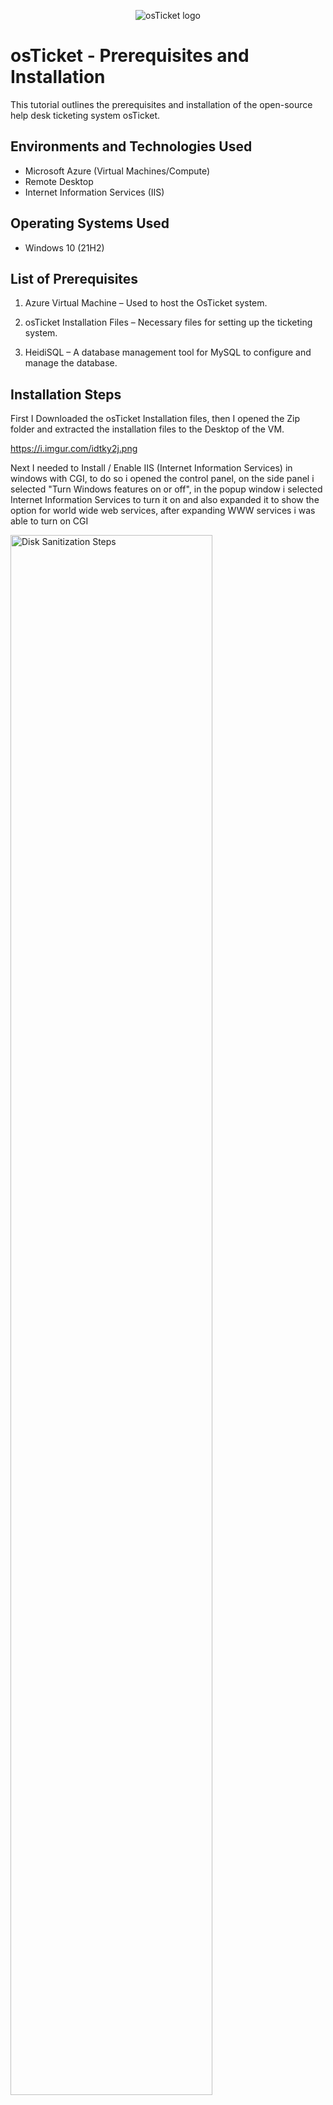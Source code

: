 <p align="center">
<img src="https://i.imgur.com/Clzj7Xs.png" alt="osTicket logo"/>
</p>

<h1>osTicket - Prerequisites and Installation</h1>
This tutorial outlines the prerequisites and installation of the open-source help desk ticketing system osTicket.<br />


<h2>Environments and Technologies Used</h2>

- Microsoft Azure (Virtual Machines/Compute)
- Remote Desktop
- Internet Information Services (IIS)

<h2>Operating Systems Used </h2>

- Windows 10</b> (21H2)

<h2>List of Prerequisites</h2>

1. Azure Virtual Machine – Used to host the OsTicket system.

2. osTicket Installation Files – Necessary files for setting up the ticketing system.

3. HeidiSQL – A database management tool for MySQL to configure and manage the database.

<h2>Installation Steps</h2>


<p>
First I Downloaded the osTicket Installation files, then I opened the Zip folder and extracted the installation files to the Desktop of the VM.
</p>

https://i.imgur.com/idtky2j.png

<p>
Next I needed to Install / Enable IIS (Internet Information Services) in windows with CGI, to do so i opened the control panel, on the side panel i selected "Turn Windows features on or off", in the popup window i selected Internet Information Services to turn it on and also expanded it to show the option for world wide web services, after expanding WWW services i was able to turn on CGI 
</p>
<p>
<img src="https://i.imgur.com/DJmEXEB.png" height="80%" width="80%" alt="Disk Sanitization Steps"/>
</p>
<br />
<p>
<img src="https://i.imgur.com/DJmEXEB.png" height="80%" width="80%" alt="Disk Sanitization Steps"/>
</p>
<br />


<p>
then I installed the PHP manager from the osTicket Instalation files downloaded earlier. Just hit, Next, Agree, Next... then it will install, also from the same folder i installed the rewrite module
</p>
<p>
<img src="https://i.imgur.com/DJmEXEB.png" height="80%" width="80%" alt="Disk Sanitization Steps"/>
</p>
<br />
<p>
<img src="https://i.imgur.com/DJmEXEB.png" height="80%" width="80%" alt="Disk Sanitization Steps"/>
</p>
<br />


<p>
Next I created the directory PHP on the C: Drive
</p>
<p>
<img src="https://i.imgur.com/DJmEXEB.png" height="80%" width="80%" alt="Disk Sanitization Steps"/>
</p>
<br />


<p>
Then I unzipped/Extracted the (php-7.3.8-nts-Win32-VC15-x86.zip) folder into the newly created PHP folder on the C: Drive
</p>
<p>
<img src="https://i.imgur.com/DJmEXEB.png" height="80%" width="80%" alt="Disk Sanitization Steps"/>
</p>
<br />


<p>
From the "osTicket-Installation-Files" folder, I installed both "VC_redist.x86.exe" and "MySQL-5.5.62-win32" , When installing MySQL I chose to use the Typical settings. Once Completed, Make sure to check the box next to "Launch the MySQL Instance Configuration Wizard".
</p>
<p>
<img src="https://i.imgur.com/DJmEXEB.png" height="80%" width="80%" alt="Disk Sanitization Steps"/>
</p>
<br />
<p>
<img src="https://i.imgur.com/DJmEXEB.png" height="80%" width="80%" alt="Disk Sanitization Steps"/>
</p>
<br />

<p>
Next the MySQL Instance Configuration Wizard pops up, Select Next, then be sure to select "Standard Configuration" and select next.  Hit next again, Now it will ask for the root password. I chose to go with 'root" as the password for root access.
</p>
<p>
<img src="https://i.imgur.com/DJmEXEB.png" height="80%" width="80%" alt="Disk Sanitization Steps"/>
</p>
<br />
<p>
<img src="https://i.imgur.com/DJmEXEB.png" height="80%" width="80%" alt="Disk Sanitization Steps"/>
</p>

<p>
Next task was to open IIS(Internet Information Sevices) as admin. once it was opened, I double clicked on PHP manager, then i selected to Register new PHP version, I then selected the php-cgi.exe file from the C: Drive.
</p>
<p>
<img src="https://i.imgur.com/DJmEXEB.png" height="80%" width="80%" alt="Disk Sanitization Steps"/>
</p>
<br />
<p>
<img src="https://i.imgur.com/DJmEXEB.png" height="80%" width="80%" alt="Disk Sanitization Steps"/>
</p>

<p>
Now it is time to acually intall osTicket. First i extracted the OsTicket-v1.15.8 folder and copied the upload folder into "c:\inetpub\wwwroot" and then i Renamed the upload folder to "osTicket"
</p>
<p>
<img src="https://i.imgur.com/DJmEXEB.png" height="80%" width="80%" alt="Disk Sanitization Steps"/>
</p>
<br />
<p>
<img src="https://i.imgur.com/DJmEXEB.png" height="80%" width="80%" alt="Disk Sanitization Steps"/>
</p>

<p>
Back in IIS(Internet Information Sevices), in left panel expand Sites, expand Default Web Site, Select osTicket, then on the right hand side under manage folder Select "Browse *:80(http)". Doing so opened osTicket in the web browser.
</p>
<p>
<img src="https://i.imgur.com/DJmEXEB.png" height="80%" width="80%" alt="Disk Sanitization Steps"/>
</p>
<br />
<p>
<img src="https://i.imgur.com/DJmEXEB.png" height="80%" width="80%" alt="Disk Sanitization Steps"/>
</p>

<p>
I did note that some extensions are not enabled, so back in IIS -> Double click PHP Manager, then i selected "enable or disable extensions", I enabled: php_imap.dll, php_intl.dll, and php_opcache.dll. afterdoing so i reloaded the osTicket browser window.
</p>
<p>
<img src="https://i.imgur.com/DJmEXEB.png" height="80%" width="80%" alt="Disk Sanitization Steps"/>
</p>
<br />
<p>
<img src="https://i.imgur.com/DJmEXEB.png" height="80%" width="80%" alt="Disk Sanitization Steps"/>
</p>

<p>
In the osTicket folder rename file "ost-sampleconfig.php" to "ost-config.php". then right click the file and select properties -> navigate to the Security tab and select advanced -> Select Disable inheritance -> and select "Remove all inherited permissions..."
</p>
<p>
<img src="https://i.imgur.com/DJmEXEB.png" height="80%" width="80%" alt="Disk Sanitization Steps"/>
</p>
<br />
<p>
<img src="https://i.imgur.com/DJmEXEB.png" height="80%" width="80%" alt="Disk Sanitization Steps"/>
</p>

<p>
Now i am adding the permissions needed... -> Select a principal -> Type in Everyone (not good to do in real life situation, only for lab purposes). Also give Full Control...
</p>
<p>
<img src="https://i.imgur.com/DJmEXEB.png" height="80%" width="80%" alt="Disk Sanitization Steps"/>
</p>

<p>
Now I head back to the browser to input my HelpDesk info...
</p>
<p>
<img src="https://i.imgur.com/DJmEXEB.png" height="80%" width="80%" alt="Disk Sanitization Steps"/>
</p>

<p>
Before i could move forward i needed to go back to the folder with the OsTicket Installation files and install "HeidiSQL", once it finished installing and opened, i selected new to create new database for the ticketing system to use.
</p>
<p>
<img src="https://i.imgur.com/DJmEXEB.png" height="80%" width="80%" alt="Disk Sanitization Steps"/>
</p>

<p>
With the datbase setup now, i finished connecting the ticketing system to the database in the browser... I filled in the information for: MySQL Database, MySQL Username, and MySQL Password and then I clicked on Install now
</p>
<p>
<img src="https://i.imgur.com/DJmEXEB.png" height="80%" width="80%" alt="Disk Sanitization Steps"/>
</p>

<p>
osTicket has Successfully been installed, on the Left side is the Ticketing System where tickets can be placed, and on the right is the Agent login screen. 
 
</p>
<p>
<img src="https://i.imgur.com/DJmEXEB.png" height="80%" width="80%" alt="Disk Sanitization Steps"/>
</p>
